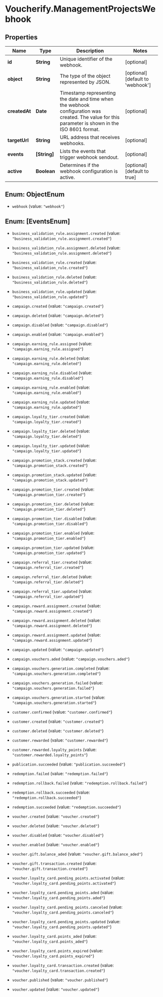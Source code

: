 # Voucherify.ManagementProjectsWebhook

## Properties

Name | Type | Description | Notes
------------ | ------------- | ------------- | -------------
**id** | **String** | Unique identifier of the webhook. | [optional] 
**object** | **String** | The type of the object represented by JSON. | [optional] [default to &#39;webhook&#39;]
**createdAt** | **Date** | Timestamp representing the date and time when the webhook configuration was created. The value for this parameter is shown in the ISO 8601 format. | [optional] 
**targetUrl** | **String** | URL address that receives webhooks. | [optional] 
**events** | **[String]** | Lists the events that trigger webhook sendout. | [optional] 
**active** | **Boolean** | Determines if the webhook configuration is active. | [optional] [default to true]



## Enum: ObjectEnum


* `webhook` (value: `"webhook"`)





## Enum: [EventsEnum]


* `business_validation_rule.assignment.created` (value: `"business_validation_rule.assignment.created"`)

* `business_validation_rule.assignment.deleted` (value: `"business_validation_rule.assignment.deleted"`)

* `business_validation_rule.created` (value: `"business_validation_rule.created"`)

* `business_validation_rule.deleted` (value: `"business_validation_rule.deleted"`)

* `business_validation_rule.updated` (value: `"business_validation_rule.updated"`)

* `campaign.created` (value: `"campaign.created"`)

* `campaign.deleted` (value: `"campaign.deleted"`)

* `campaign.disabled` (value: `"campaign.disabled"`)

* `campaign.enabled` (value: `"campaign.enabled"`)

* `campaign.earning_rule.assigned` (value: `"campaign.earning_rule.assigned"`)

* `campaign.earning_rule.deleted` (value: `"campaign.earning_rule.deleted"`)

* `campaign.earning_rule.disabled` (value: `"campaign.earning_rule.disabled"`)

* `campaign.earning_rule.enabled` (value: `"campaign.earning_rule.enabled"`)

* `campaign.earning_rule.updated` (value: `"campaign.earning_rule.updated"`)

* `campaign.loyalty_tier.created` (value: `"campaign.loyalty_tier.created"`)

* `campaign.loyalty_tier.deleted` (value: `"campaign.loyalty_tier.deleted"`)

* `campaign.loyalty_tier.updated` (value: `"campaign.loyalty_tier.updated"`)

* `campaign.promotion_stack.created` (value: `"campaign.promotion_stack.created"`)

* `campaign.promotion_stack.updated` (value: `"campaign.promotion_stack.updated"`)

* `campaign.promotion_tier.created` (value: `"campaign.promotion_tier.created"`)

* `campaign.promotion_tier.deleted` (value: `"campaign.promotion_tier.deleted"`)

* `campaign.promotion_tier.disabled` (value: `"campaign.promotion_tier.disabled"`)

* `campaign.promotion_tier.enabled` (value: `"campaign.promotion_tier.enabled"`)

* `campaign.promotion_tier.updated` (value: `"campaign.promotion_tier.updated"`)

* `campaign.referral_tier.created` (value: `"campaign.referral_tier.created"`)

* `campaign.referral_tier.deleted` (value: `"campaign.referral_tier.deleted"`)

* `campaign.referral_tier.updated` (value: `"campaign.referral_tier.updated"`)

* `campaign.reward.assignment.created` (value: `"campaign.reward.assignment.created"`)

* `campaign.reward.assignment.deleted` (value: `"campaign.reward.assignment.deleted"`)

* `campaign.reward.assignment.updated` (value: `"campaign.reward.assignment.updated"`)

* `campaign.updated` (value: `"campaign.updated"`)

* `campaign.vouchers.aded` (value: `"campaign.vouchers.aded"`)

* `campaign.vouchers.generation.completed` (value: `"campaign.vouchers.generation.completed"`)

* `campaign.vouchers.generation.failed` (value: `"campaign.vouchers.generation.failed"`)

* `campaign.vouchers.generation.started` (value: `"campaign.vouchers.generation.started"`)

* `customer.confirmed` (value: `"customer.confirmed"`)

* `customer.created` (value: `"customer.created"`)

* `customer.deleted` (value: `"customer.deleted"`)

* `customer.rewarded` (value: `"customer.rewarded"`)

* `customer.rewarded.loyalty_points` (value: `"customer.rewarded.loyalty_points"`)

* `publication.succeeded` (value: `"publication.succeeded"`)

* `redemption.failed` (value: `"redemption.failed"`)

* `redemption.rollback.failed` (value: `"redemption.rollback.failed"`)

* `redemption.rollback.succeeded` (value: `"redemption.rollback.succeeded"`)

* `redemption.succeeded` (value: `"redemption.succeeded"`)

* `voucher.created` (value: `"voucher.created"`)

* `voucher.deleted` (value: `"voucher.deleted"`)

* `voucher.disabled` (value: `"voucher.disabled"`)

* `voucher.enabled` (value: `"voucher.enabled"`)

* `voucher.gift.balance_aded` (value: `"voucher.gift.balance_aded"`)

* `voucher.gift.transaction.created` (value: `"voucher.gift.transaction.created"`)

* `voucher.loyalty_card.pending_points.activated` (value: `"voucher.loyalty_card.pending_points.activated"`)

* `voucher.loyalty_card.pending_points.aded` (value: `"voucher.loyalty_card.pending_points.aded"`)

* `voucher.loyalty_card.pending_points.canceled` (value: `"voucher.loyalty_card.pending_points.canceled"`)

* `voucher.loyalty_card.pending_points.updated` (value: `"voucher.loyalty_card.pending_points.updated"`)

* `voucher.loyalty_card.points_aded` (value: `"voucher.loyalty_card.points_aded"`)

* `voucher.loyalty_card.points_expired` (value: `"voucher.loyalty_card.points_expired"`)

* `voucher.loyalty_card.transaction.created` (value: `"voucher.loyalty_card.transaction.created"`)

* `voucher.published` (value: `"voucher.published"`)

* `voucher.updated` (value: `"voucher.updated"`)




